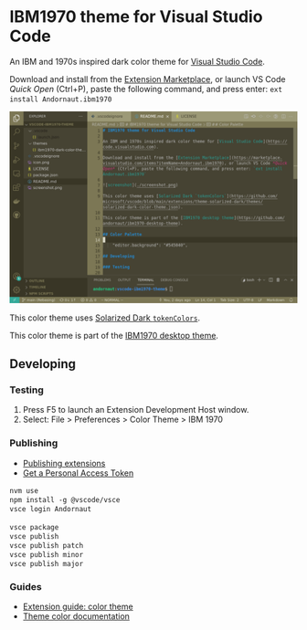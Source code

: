 # IBM1970 theme for Visual Studio Code

An IBM and 1970s inspired dark color theme for [Visual Studio Code](https://code.visualstudio.com).

Download and install from the [Extension Marketplace](https://marketplace.visualstudio.com/items?itemName=Andornaut.ibm1970), or launch VS Code *Quick Open* (Ctrl+P), paste the following command, and press enter: `ext install Andornaut.ibm1970`

![screenshot](./screenshots/ibm1970.png)

This color theme uses [Solarized Dark `tokenColors`](https://github.com/microsoft/vscode/blob/main/extensions/theme-solarized-dark/themes/solarized-dark-color-theme.json).

This color theme is part of the [IBM1970 desktop theme](https://github.com/andornaut/ibm1970-desktop-theme).

## Developing

### Testing

1. Press F5 to launch an Extension Development Host window.
1. Select: File > Preferences > Color Theme > IBM 1970

### Publishing

* [Publishing extensions](https://code.visualstudio.com/api/working-with-extensions/publishing-extension)
* [Get a Personal Access Token](https://code.visualstudio.com/api/working-with-extensions/publishing-extension#get-a-personal-access-token)

```
nvm use
npm install -g @vscode/vsce
vsce login Andornaut

vsce package
vsce publish
vsce publish patch
vsce publish minor
vsce publish major
```

### Guides

* [Extension guide: color theme](https://code.visualstudio.com/api/extension-guides/color-theme)
* [Theme color documentation](https://code.visualstudio.com/api/references/theme-color)
